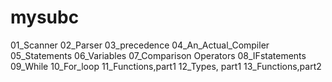 # mysubc
01_Scanner
02_Parser
03_precedence
04_An_Actual_Compiler
05_Statements
06_Variables
07_Comparison Operators
08_IFstatements
09_While
10_For_loop
11_Functions,part1
12_Types, part1
13_Functions,part2
